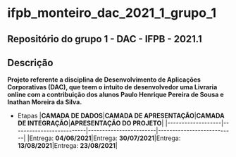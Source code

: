 # ifpb_monteiro_dac_2021_1_grupo_1
## Repositório do grupo 1 - DAC - IFPB - 2021.1
## Descrição
**Projeto referente a disciplina de Desenvolvimento de Aplicações Corporativas (DAC), que teem o intuito de desenvolvedor uma Livraria online com a contribuição dos alunos
Paulo Henrique Pereira de Sousa e Inathan Moreira da Silva.**
- Etapas
|**CAMADA DE DADOS**|**CAMADA DE APRESENTAÇÃO**|**CAMADA DE INTEGRAÇÃO**|**APRESENTAÇÃO DO PROJETO**|
|-------------------|--------------------------|------------------------|---------------------------|
|Entrega: **04/06/2021**|Entrega: **30/07/2021**|Entrega: **13/08/2021**|Entrega: **23/08/2021**|
